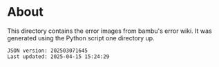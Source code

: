 
# About

This directory contains the error images from bambu's error wiki. It was generated using the Python script one directory up.

```
JSON version: 202503071645
Last updated: 2025-04-15 15:24:29
```
